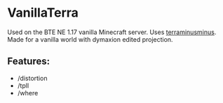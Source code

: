 # VanillaTerra
Used on the BTE NE 1.17 vanilla Minecraft server. Uses [terraminusminus](https://github.com/SmylerMC/terraminusminus). Made for a vanilla world with dymaxion edited projection.

## Features: 
- /distortion
- /tpll
- /where